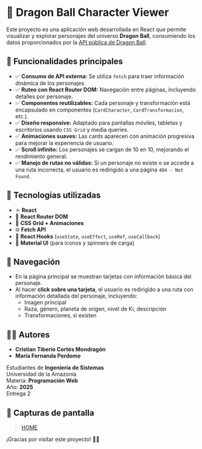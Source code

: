 # 🌟 Dragon Ball Character Viewer

Este proyecto es una aplicación web desarrollada en React que permite visualizar y explorar personajes del universo **Dragon Ball**, consumiendo los datos proporcionados por la [API pública de Dragon Ball](https://dragonball-api.com/).

## 🚀 Funcionalidades principales

- ✅ **Consumo de API externa:** Se utiliza `fetch` para traer información dinámica de los personajes.
- ✅ **Ruteo con React Router DOM:** Navegación entre páginas, incluyendo detalles por personaje.
- ✅ **Componentes reutilizables:** Cada personaje y transformación está encapsulado en componentes (`CardCharacter`, `CardTransformacion`, etc.).
- ✅ **Diseño responsive:** Adaptado para pantallas móviles, tabletas y escritorios usando `CSS Grid` y media queries.
- ✅ **Animaciones suaves:** Las cards aparecen con animación progresiva para mejorar la experiencia de usuario.
- ✅ **Scroll infinito:** Los personajes se cargan de 10 en 10, mejorando el rendimiento general.
- ✅ **Manejo de rutas no válidas:** Si un personaje no existe o se accede a una ruta incorrecta, el usuario es redirigido a una página `404 - Not Found`.

## 🧠 Tecnologías utilizadas

- ⚛️ **React**
- 🔄 **React Router DOM**
- 🎨 **CSS Grid + Animaciones**
- 🌐 **Fetch API**
- 🧩 **React Hooks** (`useState`, `useEffect`, `useRef`, `useCallback`)
- 🎯 **Material UI** (para íconos y spinners de carga)

## 🧭 Navegación

- En la página principal se muestran tarjetas con información básica del personaje.
- Al hacer **click sobre una tarjeta**, el usuario es redirigido a una ruta con información detallada del personaje, incluyendo:
  - Imagen principal
  - Raza, género, planeta de origen, nivel de Ki, descripción
  - Transformaciones, si existen

## 👨‍💻 Autores

- **Cristian Tiberio Cortés Mondragón**  
- **María Fernanda Perdomo**

Estudiantes de **Ingeniería de Sistemas**  
Universidad de la Amazonia  
Materia: **Programación Web**  
Año: **2025**  
Entrega 2

## 📸 Capturas de pantalla 

> [HOME](./public/Captura%20de%20pantalla%202025-04-18%20a%20la(s)%207.02.01 p.m..png)

¡Gracias por visitar este proyecto! 🐉✨
